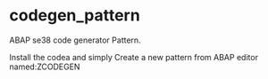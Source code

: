 # codegen_pattern
ABAP se38 code generator Pattern.

Install the codea and simply Create a new pattern from ABAP editor named:ZCODEGEN
